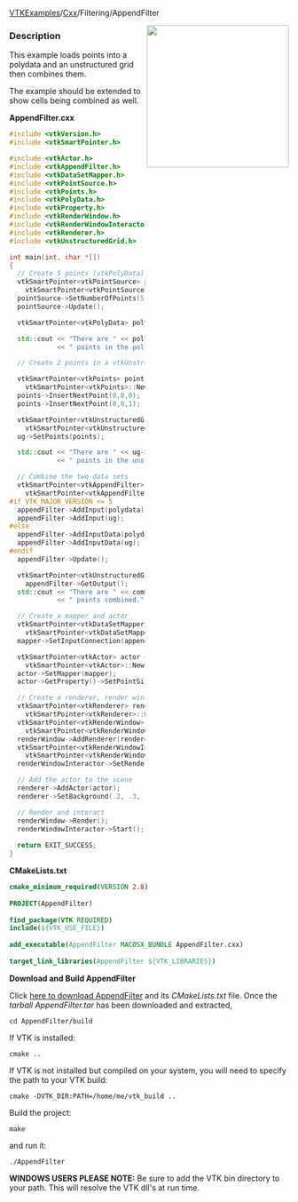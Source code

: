 [VTKExamples](/home/)/[Cxx](/Cxx)/Filtering/AppendFilter

<img align="right" src="https://github.com/lorensen/VTKExamples/blob/gh-pages/Testing/Baseline/Filtering/TestAppendFilter.png?raw=true" width="256" />

### Description
This example loads points into a polydata and an unstructured grid then combines them.

The example should be extended to show cells being combined as well.

**AppendFilter.cxx**
```c++
#include <vtkVersion.h>
#include <vtkSmartPointer.h>

#include <vtkActor.h>
#include <vtkAppendFilter.h>
#include <vtkDataSetMapper.h>
#include <vtkPointSource.h>
#include <vtkPoints.h>
#include <vtkPolyData.h>
#include <vtkProperty.h>
#include <vtkRenderWindow.h>
#include <vtkRenderWindowInteractor.h>
#include <vtkRenderer.h>
#include <vtkUnstructuredGrid.h>

int main(int, char *[])
{
  // Create 5 points (vtkPolyData)
  vtkSmartPointer<vtkPointSource> pointSource =
    vtkSmartPointer<vtkPointSource>::New();
  pointSource->SetNumberOfPoints(5);
  pointSource->Update();

  vtkSmartPointer<vtkPolyData> polydata = pointSource->GetOutput();

  std::cout << "There are " << polydata->GetNumberOfPoints()
            << " points in the polydata." << std::endl;

  // Create 2 points in a vtkUnstructuredGrid

  vtkSmartPointer<vtkPoints> points =
    vtkSmartPointer<vtkPoints>::New();
  points->InsertNextPoint(0,0,0);
  points->InsertNextPoint(0,0,1);

  vtkSmartPointer<vtkUnstructuredGrid> ug =
    vtkSmartPointer<vtkUnstructuredGrid>::New();
  ug->SetPoints(points);

  std::cout << "There are " << ug->GetNumberOfPoints()
            << " points in the unstructured grid." << std::endl;

  // Combine the two data sets
  vtkSmartPointer<vtkAppendFilter> appendFilter =
    vtkSmartPointer<vtkAppendFilter>::New();
#if VTK_MAJOR_VERSION <= 5
  appendFilter->AddInput(polydata);
  appendFilter->AddInput(ug);
#else
  appendFilter->AddInputData(polydata);
  appendFilter->AddInputData(ug);
#endif
  appendFilter->Update();

  vtkSmartPointer<vtkUnstructuredGrid> combined =
    appendFilter->GetOutput();
  std::cout << "There are " << combined->GetNumberOfPoints()
            << " points combined." << std::endl;

  // Create a mapper and actor
  vtkSmartPointer<vtkDataSetMapper> mapper =
    vtkSmartPointer<vtkDataSetMapper>::New();
  mapper->SetInputConnection(appendFilter->GetOutputPort());

  vtkSmartPointer<vtkActor> actor =
    vtkSmartPointer<vtkActor>::New();
  actor->SetMapper(mapper);
  actor->GetProperty()->SetPointSize(5);

  // Create a renderer, render window, and interactor
  vtkSmartPointer<vtkRenderer> renderer =
    vtkSmartPointer<vtkRenderer>::New();
  vtkSmartPointer<vtkRenderWindow> renderWindow =
    vtkSmartPointer<vtkRenderWindow>::New();
  renderWindow->AddRenderer(renderer);
  vtkSmartPointer<vtkRenderWindowInteractor> renderWindowInteractor =
    vtkSmartPointer<vtkRenderWindowInteractor>::New();
  renderWindowInteractor->SetRenderWindow(renderWindow);

  // Add the actor to the scene
  renderer->AddActor(actor);
  renderer->SetBackground(.2, .3, .4);

  // Render and interact
  renderWindow->Render();
  renderWindowInteractor->Start();
  
  return EXIT_SUCCESS;
}
```
**CMakeLists.txt**
```cmake
cmake_minimum_required(VERSION 2.8)
 
PROJECT(AppendFilter)
 
find_package(VTK REQUIRED)
include(${VTK_USE_FILE})
 
add_executable(AppendFilter MACOSX_BUNDLE AppendFilter.cxx)
 
target_link_libraries(AppendFilter ${VTK_LIBRARIES})
```

**Download and Build AppendFilter**

Click [here to download AppendFilter](https://github.com/lorensen/VTKWikiExamplesTarballs/raw/master/AppendFilter.tar) and its *CMakeLists.txt* file.
Once the *tarball AppendFilter.tar* has been downloaded and extracted,
```
cd AppendFilter/build 
```
If VTK is installed:
```
cmake ..
```
If VTK is not installed but compiled on your system, you will need to specify the path to your VTK build:
```
cmake -DVTK_DIR:PATH=/home/me/vtk_build ..
```
Build the project:
```
make
```
and run it:
```
./AppendFilter
```
**WINDOWS USERS PLEASE NOTE:** Be sure to add the VTK bin directory to your path. This will resolve the VTK dll's at run time.

